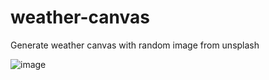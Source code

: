 # weather-canvas
Generate weather canvas with random image from unsplash

![image](https://github.com/user-attachments/assets/aed2ecfa-a5f6-4416-bd77-ef231c354522)
